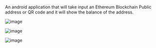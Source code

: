 An android application that will take input an Ethereum Blockchain Public address or QR code and it will show the balance of the address.

![image](https://github.com/Mubayeer25/EthereumBalanceChecker2024/assets/49631266/40f9a11b-a710-408a-9dbd-54bab6a0528e)

![image](https://github.com/Mubayeer25/EthereumBalanceChecker2024/assets/49631266/f404de89-2047-499d-ad7e-cbd665bfaf9c)

![image](https://github.com/Mubayeer25/EthereumBalanceChecker2024/assets/49631266/aa0e0518-6ce7-4274-bdcd-6f3ba00bdf00)


